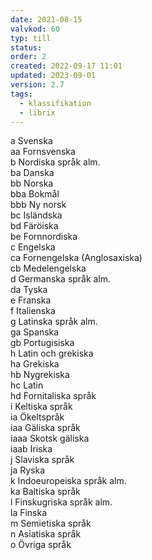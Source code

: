 ```yaml
---
date: 2021-08-15
valvkod: 60
typ: till
status: 
order: 2
created: 2022-09-17 11:01
updated: 2023-09-01
version: 2.7
tags:
  - klassifikation
  - librix
---
```


a    Svenska<br>
aa   Fornsvenska<br>
b    Nordiska språk alm.<br>
ba   Danska<br>
bb   Norska<br>
bba  Bokmål<br>
bbb  Ny norsk<br>
bc Isländska<br>
bd Färöiska<br>
be Fornnordiska<br>
c Engelska<br>
ca Fornengelska (Anglosaxiska)<br>
cb Medelengelska<br>
d Germanska språk alm.<br>
da Tyska<br>
e Franska<br>
f Italienska<br>
g Latinska språk alm.<br>
ga Spanska<br>
gb Portugisiska<br>
h Latin och grekiska<br>
ha Grekiska<br>
hb Nygrekiska<br>
hc Latin<br>
hd Fornitaliska språk<br>
i Keltiska språk<br>
ia Ökeltspråk<br>
iaa Gäliska språk<br>
iaaa Skotsk gäliska<br>
iaab Iriska<br>
j Slaviska språk<br>
ja Ryska<br>
k Indoeuropeiska språk alm.<br>
ka Baltiska språk<br>
l Finskugriska språk alm.<br>
la Finska<br>
m Semietiska språk<br>
n Asiatiska språk<br>
o Övriga språk<br>
